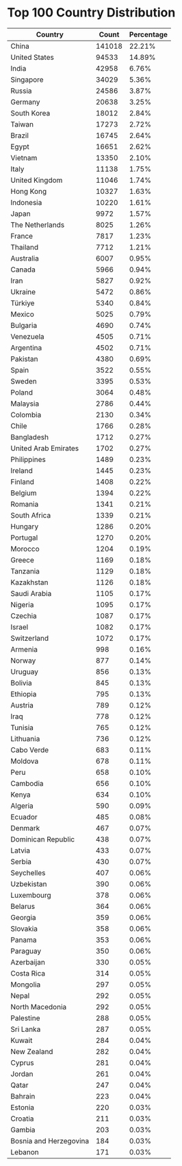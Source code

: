 # Top 100 Country Distribution
| Country | Count | Percentage |
|----|----|----|
| China | 141018 | 22.21% |
| United States | 94533 | 14.89% |
| India | 42958 | 6.76% |
| Singapore | 34029 | 5.36% |
| Russia | 24586 | 3.87% |
| Germany | 20638 | 3.25% |
| South Korea | 18012 | 2.84% |
| Taiwan | 17273 | 2.72% |
| Brazil | 16745 | 2.64% |
| Egypt | 16651 | 2.62% |
| Vietnam | 13350 | 2.10% |
| Italy | 11138 | 1.75% |
| United Kingdom | 11046 | 1.74% |
| Hong Kong | 10327 | 1.63% |
| Indonesia | 10220 | 1.61% |
| Japan | 9972 | 1.57% |
| The Netherlands | 8025 | 1.26% |
| France | 7817 | 1.23% |
| Thailand | 7712 | 1.21% |
| Australia | 6007 | 0.95% |
| Canada | 5966 | 0.94% |
| Iran | 5827 | 0.92% |
| Ukraine | 5472 | 0.86% |
| Türkiye | 5340 | 0.84% |
| Mexico | 5025 | 0.79% |
| Bulgaria | 4690 | 0.74% |
| Venezuela | 4505 | 0.71% |
| Argentina | 4502 | 0.71% |
| Pakistan | 4380 | 0.69% |
| Spain | 3522 | 0.55% |
| Sweden | 3395 | 0.53% |
| Poland | 3064 | 0.48% |
| Malaysia | 2786 | 0.44% |
| Colombia | 2130 | 0.34% |
| Chile | 1766 | 0.28% |
| Bangladesh | 1712 | 0.27% |
| United Arab Emirates | 1702 | 0.27% |
| Philippines | 1489 | 0.23% |
| Ireland | 1445 | 0.23% |
| Finland | 1408 | 0.22% |
| Belgium | 1394 | 0.22% |
| Romania | 1341 | 0.21% |
| South Africa | 1339 | 0.21% |
| Hungary | 1286 | 0.20% |
| Portugal | 1270 | 0.20% |
| Morocco | 1204 | 0.19% |
| Greece | 1169 | 0.18% |
| Tanzania | 1129 | 0.18% |
| Kazakhstan | 1126 | 0.18% |
| Saudi Arabia | 1105 | 0.17% |
| Nigeria | 1095 | 0.17% |
| Czechia | 1087 | 0.17% |
| Israel | 1082 | 0.17% |
| Switzerland | 1072 | 0.17% |
| Armenia | 998 | 0.16% |
| Norway | 877 | 0.14% |
| Uruguay | 856 | 0.13% |
| Bolivia | 845 | 0.13% |
| Ethiopia | 795 | 0.13% |
| Austria | 789 | 0.12% |
| Iraq | 778 | 0.12% |
| Tunisia | 765 | 0.12% |
| Lithuania | 736 | 0.12% |
| Cabo Verde | 683 | 0.11% |
| Moldova | 678 | 0.11% |
| Peru | 658 | 0.10% |
| Cambodia | 656 | 0.10% |
| Kenya | 634 | 0.10% |
| Algeria | 590 | 0.09% |
| Ecuador | 485 | 0.08% |
| Denmark | 467 | 0.07% |
| Dominican Republic | 438 | 0.07% |
| Latvia | 433 | 0.07% |
| Serbia | 430 | 0.07% |
| Seychelles | 407 | 0.06% |
| Uzbekistan | 390 | 0.06% |
| Luxembourg | 378 | 0.06% |
| Belarus | 364 | 0.06% |
| Georgia | 359 | 0.06% |
| Slovakia | 358 | 0.06% |
| Panama | 353 | 0.06% |
| Paraguay | 350 | 0.06% |
| Azerbaijan | 330 | 0.05% |
| Costa Rica | 314 | 0.05% |
| Mongolia | 297 | 0.05% |
| Nepal | 292 | 0.05% |
| North Macedonia | 292 | 0.05% |
| Palestine | 288 | 0.05% |
| Sri Lanka | 287 | 0.05% |
| Kuwait | 284 | 0.04% |
| New Zealand | 282 | 0.04% |
| Cyprus | 281 | 0.04% |
| Jordan | 261 | 0.04% |
| Qatar | 247 | 0.04% |
| Bahrain | 223 | 0.04% |
| Estonia | 220 | 0.03% |
| Croatia | 211 | 0.03% |
| Gambia | 203 | 0.03% |
| Bosnia and Herzegovina | 184 | 0.03% |
| Lebanon | 171 | 0.03% |
